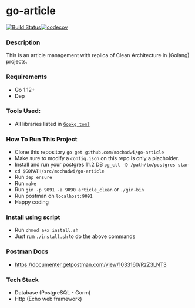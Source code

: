 # go-article
[![Build Status](https://travis-ci.com/mochadwi/go-article.svg?branch=master)](https://travis-ci.com/mochadwi/go-article)[![codecov](https://codecov.io/gh/mochadwi/go-article/branch/master/graph/badge.svg)](https://codecov.io/gh/mochadwi/go-article)

### Description
This is an article management with replica of Clean Architecture in (Golang) projects.

### Requirements
- Go 1.12+
- Dep

### Tools Used:
- All libraries listed in [`Gopkg.toml`](https://github.com/mochadwi/go-article/blob/master/Gopkg.toml)

### How To Run This Project
- Clone this repository `go get github.com/mochadwi/go-article`
- Make sure to modify a `config.json` on this repo is only a placholder.
- Install and run your postgres 11.2 DB `pg_ctl -D /path/to/postgres star`
- `cd $GOPATH/src/mochadwi/go-article`
- Run `dep ensure`
- Run `make`
- Run `gin -p 9091 -a 9090 article_clean` or `./gin-bin`
- Run postman on `localhost:9091`
- Happy coding

### Install using script
- Run `chmod a+x install.sh`
- Just run `./install.sh` to do the above commands

### Postman Docs
- https://documenter.getpostman.com/view/1033160/RzZ3LNT3


### Tech Stack
- Database (PostgreSQL - Gorm)
- Http (Echo web framework)
